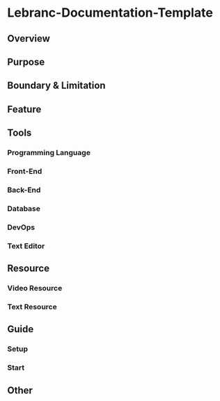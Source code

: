 # Lebranc-Documentation-Template

## Overview

## Purpose

## Boundary & Limitation

## Feature

## Tools 

### Programming Language

### Front-End

### Back-End

### Database

### DevOps

### Text Editor

## Resource

### Video Resource

### Text Resource

## Guide

### Setup

### Start

## Other

